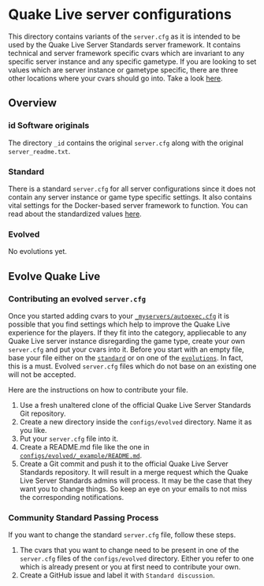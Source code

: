 # Quake Live server configurations

This directory contains variants of the `server.cfg` as it is intended to be used by the Quake Live Server Standards server framework. It contains technical and server framework specific cvars which are invariant to any specific server instance and any specific gametype. If you are looking to set values which are server instance or gametype specific, there are three other locations where your cvars should go into. Take a look [here](https://github.com/quakelive-server-standards/quakelive-server-standards/tree/master/_myservers#configuring-your-quake-live-servers).

## Overview

### id Software originals

The directory `_id` contains the original `server.cfg` along with the original `server_readme.txt`.

### Standard

There is a standard `server.cfg` for all server configurations since it does not contain any server instance or game type specific settings. It also contains vital settings for the Docker-based server framework to function. You can read about the standardized values [here](https://github.com/quakelive-server-standards/quakelive-server-standards/tree/master/configs/standard#readme).

### Evolved

No evolutions yet.

## Evolve Quake Live

### Contributing an evolved `server.cfg`

Once you started adding cvars to your [`_myservers/autoexec.cfg`](https://github.com/quakelive-server-standards/quakelive-server-standards/tree/master/_myservers#autoexeccfg) it is possible that you find settings which help to improve the Quake Live experience for the players. If they fit into the category, appliecable to any Quake Live server instance disregarding the game type, create your own `server.cfg` and put your cvars into it. Before you start with an empty file, base your file  either on the [`standard`](https://github.com/quakelive-server-standards/quakelive-server-standards/tree/master/configs/standard) or on one of the [`evolutions`](https://github.com/quakelive-server-standards/quakelive-server-standards/tree/master/configs/evolved). In fact, this is a must. Evolved `server.cfg` files which do not base on an existing one will not be accepted.

Here are the instructions on how to contribute your file.

1. Use a fresh unaltered clone of the official Quake Live Server Standards Git repository.
2. Create a new directory inside the `configs/evolved` directory. Name it as you like.
3. Put your `server.cfg` file into it.
4. Create a README.md file like the one in [`configs/evolved/_example/README.md`](https://github.com/quakelive-server-standards/quakelive-server-standards/blob/master/configs/evolved/_example/README.md).
5. Create a Git commit and push it to the official Quake Live Server Standards repository. It will result in a merge request which the Quake Live Server Standards admins will process. It may be the case that they want you to change things. So keep an eye on your emails to not miss the corresponding notifications.

### Community Standard Passing Process

If you want to change the standard `server.cfg` file, follow these steps.

1. The cvars that you want to change need to be present in one of the `server.cfg` files of the `configs/evolved` directory. Either you refer to one which is already present or you at first need to contribute your own.
2. Create a GitHub issue and label it with `Standard discussion`.
